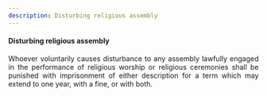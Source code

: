 ```yaml
---
description: Disturbing religious assembly
---
```


#### Disturbing religious assembly
<div style="text-align: justify">

Whoever voluntarily causes disturbance to any assembly lawfully engaged in the performance of religious worship or religious ceremonies shall be punished with imprisonment of either description for a term which may extend to one year, with a fine, or with both.

</div>
